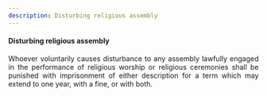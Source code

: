 ```yaml
---
description: Disturbing religious assembly
---
```


#### Disturbing religious assembly
<div style="text-align: justify">

Whoever voluntarily causes disturbance to any assembly lawfully engaged in the performance of religious worship or religious ceremonies shall be punished with imprisonment of either description for a term which may extend to one year, with a fine, or with both.

</div>
